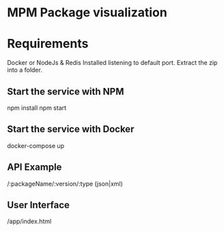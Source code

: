 # MPM Package visualization
  
# Requirements

Docker or NodeJs & Redis Installed listening to default port.
Extract the zip into a folder.

## Start the service with NPM

npm install
npm start

## Start the service with Docker

docker-compose up

## API Example

/:packageName/:version/:type (json|xml)

## User Interface

/app/index.html
